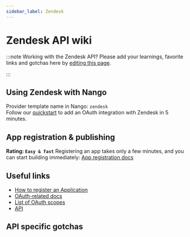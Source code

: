 ```yaml
---
sidebar_label: Zendesk
---
```


# Zendesk API wiki

:::note Working with the Zendesk API?
Please add your learnings, favorite links and gotchas here by [editing this page](https://github.com/nangohq/nango/tree/master/docs/docs/providers/zendesk.md).

:::

## Using Zendesk with Nango

Provider template name in Nango: `zendesk`  
Follow our [quickstart](../quickstart.md) to add an OAuth integration with Zendesk in 5 minutes.

## App registration & publishing

**Rating: `Easy & fast`**
Registering an app takes only a few minutes, and you can start building immediately: [App registration docs](https://app.futuresimple.com/settings/oauth/apps)



## Useful links

- [How to register an Application](https://developer.zendesk.com/api-reference/sales-crm/authentication/introduction/#application-registration)
- [OAuth-related docs](https://developer.zendesk.com/api-reference/sales-crm/authentication/introduction/)
- [List of OAuth scopes](https://developer.zendesk.com/api-reference/sales-crm/authentication/introduction/#scopes)
- [API](https://developer.zendesk.com/api-reference/sales-crm/authentication/introduction/#scopes:~:text=Reference-,SYNC%20API,-Introduction)


## API specific gotchas

